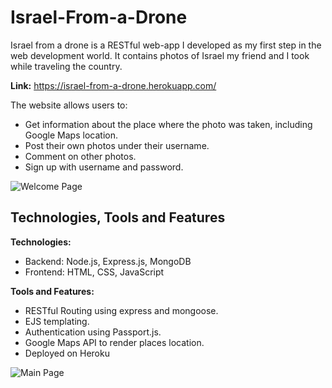 # Israel-From-a-Drone

Israel from a drone is a RESTful web-app I developed as my first step in the web development world.
It contains photos of Israel my friend and I took while traveling the country.

**Link:** https://israel-from-a-drone.herokuapp.com/

The website allows users to:

- Get information about the place where the photo was taken, including Google Maps location.
- Post their own photos under their username.
- Comment on other photos.
- Sign up with username and password.

![Welcome Page](https://imgur.com/QDlc6s4.jpg)

## Technologies, Tools and Features

**Technologies:** 
- Backend: Node.js, Express.js, MongoDB
- Frontend: HTML, CSS, JavaScript

**Tools and Features:**
- RESTful Routing using express and mongoose.
- EJS templating.
- Authentication using Passport.js.
- Google Maps API to render places location.
- Deployed on Heroku

![Main Page](https://imgur.com/Wt6VHAO.jpg)





